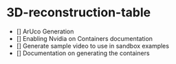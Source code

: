 # 3D-reconstruction-table

 - [] ArUco Generation
 - [] Enabling Nvidia on Containers documentation
 - [] Generate sample video to use in sandbox examples
 - [] Documentation on generating the containers
